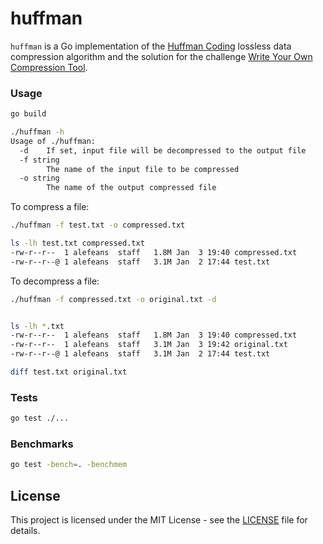# huffman

`huffman` is a Go implementation of the [Huffman Coding](https://en.wikipedia.org/wiki/Huffman_coding) lossless data compression algorithm and the solution for the challenge [Write Your Own Compression Tool](https://codingchallenges.fyi/challenges/challenge-huffman/).

### Usage

```sh
go build

./huffman -h
Usage of ./huffman:
  -d    If set, input file will be decompressed to the output file
  -f string
        The name of the input file to be compressed
  -o string
        The name of the output compressed file
```

To compress a file:

```sh
./huffman -f test.txt -o compressed.txt

ls -lh test.txt compressed.txt
-rw-r--r--  1 alefeans  staff   1.8M Jan  3 19:40 compressed.txt
-rw-r--r--@ 1 alefeans  staff   3.1M Jan  2 17:44 test.txt
```

To decompress a file:

```sh
./huffman -f compressed.txt -o original.txt -d


ls -lh *.txt
-rw-r--r--  1 alefeans  staff   1.8M Jan  3 19:40 compressed.txt
-rw-r--r--  1 alefeans  staff   3.1M Jan  3 19:42 original.txt
-rw-r--r--@ 1 alefeans  staff   3.1M Jan  2 17:44 test.txt

diff test.txt original.txt
```

### Tests

```sh
go test ./...
```
### Benchmarks

```sh
go test -bench=. -benchmem 
```

## License

This project is licensed under the MIT License - see the [LICENSE](LICENSE) file for details.
